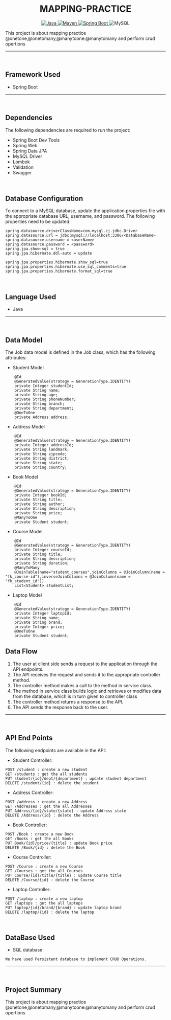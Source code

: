 <h1 align = "center"> MAPPING-PRACTICE </h1>

<p align="center">
<a href="Java url">
    <img alt="Java" src="https://img.shields.io/badge/Java->=8-darkblue.svg" />
</a>
<a href="Maven url" >
    <img alt="Maven" src="https://img.shields.io/badge/maven-3.0.5-brightgreen.svg" />
</a>
<a href="Spring Boot url" >
    <img alt="Spring Boot" src="https://img.shields.io/badge/Spring Boot-3.0.6-brightgreen.svg" />
</a>

<a >
    <img alt="MySQL" src="https://img.shields.io/badge/MySQL-blue.svg">
</a>
</p>

This project is about mapping practice @onetone,@onetomany,@manytoone.@manytomany and perform crud opertions


---
<br>

## Framework Used
* Spring Boot

---
<br>

## Dependencies
The following dependencies are required to run the project:

* Spring Boot Dev Tools
* Spring Web
* Spring Data JPA
* MySQL Driver
* Lombok
* Validation
* Swagger

<br>

## Database Configuration
To connect to a MySQL database, update the application.properties file with the appropriate database URL, username, and password. The following properties need to be updated:
```
spring.datasource.driverClassName=com.mysql.cj.jdbc.Driver
spring.datasource.url = jdbc:mysql://localhost:3306/<DatabaseName>
spring.datasource.username = <userName>
spring.datasource.password = <password>
spring.jpa.show-sql = true
spring.jpa.hibernate.ddl-auto = update

spring.jpa.properties.hibernate.show_sql=true
spring.jpa.properties.hibernate.use_sql_comments=true
spring.jpa.properties.hibernate.format_sql=true

```
<br>

## Language Used
* Java

---
<br>

## Data Model

The Job data model is defined in the Job class, which has the following attributes:
<br>

* Student Model
```
    @Id
    @GeneratedValue(strategy = GenerationType.IDENTITY)
    private Integer studentId;
    private String name;
    private String age;
    private String phoneNumber;
    private String branch;
    private String department;
    @OneToOne
    private Address address;
```

* Address Model
```
    @Id
    @GeneratedValue(strategy = GenerationType.IDENTITY)
    private Integer addressId;
    private String landmark;
    private String zipcode;
    private String district;
    private String state;
    private String country;

```

* Book Model
```
    @Id
    @GeneratedValue(strategy = GenerationType.IDENTITY)
    private Integer bookId;
    private String title;
    private String author;
    private String description;
    private String price;
    @ManyToOne
    private Student student;
```
* Course Model
```
    @Id
    @GeneratedValue(strategy = GenerationType.IDENTITY)
    private Integer courseId;
    private String title;
    private String description;
    private String duration;
    @ManyToMany
    @JoinTable(name="student_courses",joinColumns = @JoinColumn(name = "fk_course-id"),inverseJoinColumns = @JoinColumn(name = "fk_student_id"))
    List<Student> studentList;
```

* Laptop Model
```
    @Id
    @GeneratedValue(strategy = GenerationType.IDENTITY)
    private Integer laptopId;
    private String name;
    private String brand;
    private Integer price;
    @OneToOne
    private Student student;
```
## Data Flow

1. The user at client side sends a request to the application through the API endpoints.
2. The API receives the request and sends it to the appropriate controller method.
3. The controller method makes a call to the method in service class.
4. The method in service class builds logic and retrieves or modifies data from the database, which is in turn given to controller class
5. The controller method returns a response to the API.
6. The API sends the response back to the user.

---

<br>


## API End Points

The following endpoints are available in the API:

* Student Controller:
```
POST /student : create a new student
GET /students : get the all students 
PUT student/{id}/dept/{department} : update student department
DELETE /student/{id} : delete the student
```

* Address Controller:
```
POST /address : create a new Address
GET /Addresses : get the all Addresses 
PUT Address/{id}/state/{state} : update Address state
DELETE /Address/{id} : delete the Address
```

* Book Controller:
```
POST /Book : create a new Book
GET /Books : get the all Books 
PUT Book/{id}/price/{title} : update Book price
DELETE /Book/{id} : delete the Book
```
* Course Controller:
```
POST /Course : create a new Course
GET /Courses : get the all Courses 
PUT Course/{id}/title/{title} : update Course title
DELETE /Course/{id} : delete the Course
```

* Laptop Controller:
```
POST /laptop : create a new laptop
GET /laptops : get the all laptops 
PUT laptop/{id}/brand/{brand} : update laptop brand
DELETE /laptop/{id} : delete the laptop
```


<br>

## DataBase Used
* SQL database
```
We have used Persistent database to implement CRUD Operations.
```
---
<br>

## Project Summary

This project is about mapping practice @onetone,@onetomany,@manytoone.@manytomany and perform crud opertions
